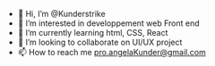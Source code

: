 - 👋 Hi, I’m @Kunderstrike
- 👀 I’m interested in developpement web Front end
- 🌱 I’m currently learning html, CSS, React
- 💞️ I’m looking to collaborate on UI/UX project
- 📫 How to reach me pro.angelaKunder@gmail.com

<!---
Kunderstrike/Kunderstrike is a ✨ special ✨ repository because its `README.md` (this file) appears on your GitHub profile.
You can click the Preview link to take a look at your changes.
--->
